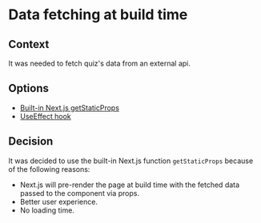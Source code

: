 # Data fetching at build time

## Context

It was needed to fetch quiz's data from an external api.

## Options

- [Built-in Next.js getStaticProps](https://nextjs.org/docs/basic-features/data-fetching#getstaticprops-static-generation)
- [UseEffect hook](https://reactjs.org/docs/hooks-effect.html)

## Decision

It was decided to use the built-in Next.js function `getStaticProps` because of the following reasons:

- Next.js will pre-render the page at build time with the fetched data passed to the component via props.
- Better user experience.
- No loading time.
